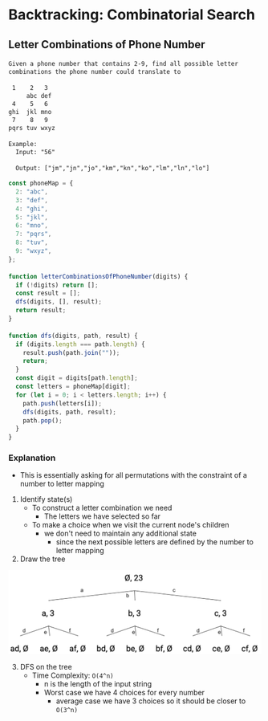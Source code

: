 # Backtracking: Combinatorial Search

## Letter Combinations of Phone Number

```
Given a phone number that contains 2-9, find all possible letter combinations the phone number could translate to

 1    2   3
     abc def
 4    5   6
ghi  jkl mno
 7    8   9
pqrs tuv wxyz

Example:
  Input: "56"

  Output: ["jm","jn","jo","km","kn","ko","lm","ln","lo"]
```

```javascript
const phoneMap = {
  2: "abc",
  3: "def",
  4: "ghi",
  5: "jkl",
  6: "mno",
  7: "pqrs",
  8: "tuv",
  9: "wxyz",
};

function letterCombinationsOfPhoneNumber(digits) {
  if (!digits) return [];
  const result = [];
  dfs(digits, [], result);
  return result;
}

function dfs(digits, path, result) {
  if (digits.length === path.length) {
    result.push(path.join(""));
    return;
  }
  const digit = digits[path.length];
  const letters = phoneMap[digit];
  for (let i = 0; i < letters.length; i++) {
    path.push(letters[i]);
    dfs(digits, path, result);
    path.pop();
  }
}
```

### Explanation

- This is essentially asking for all permutations with the constraint of a number to letter mapping

1. Identify state(s)
   - To construct a letter combination we need
     - The letters we have selected so far
   - To make a choice when we visit the current node's children
     - we don't need to maintain any additional state
       - since the next possible letters are defined by the number to letter mapping
2. Draw the tree

![letterCombination](../../../images/letterCombination.png)

3. DFS on the tree
   - Time Complexity: `O(4^n)`
     - n is the length of the input string
     - Worst case we have 4 choices for every number
       - average case we have 3 choices so it should be closer to `O(3^n)`
